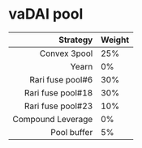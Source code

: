 # vaDAI pool
|Strategy | Weight |
|-------: | --------|
|Convex 3pool | 25%     |
|Yearn| 0%     |
|Rari fuse pool#6 | 30%     |
|Rari fuse pool#18 | 30%     |
|Rari fuse pool#23 | 10%     |
|Compound Leverage | 0%     |
|Pool buffer | 5%     |
